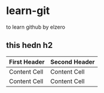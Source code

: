 # learn-git
to learn github by elzero
 ## this hedn h2
| First Header  | Second Header |
| ------------- | ------------- |
| Content Cell  | Content Cell  |
| Content Cell  | Content Cell  |
